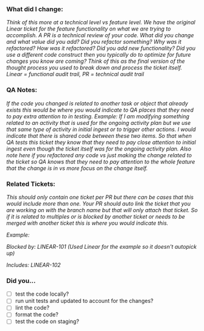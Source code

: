 ### What did I change:
_Think of this more at a technical level vs feature level. We have the original Linear ticket for the feature functionality on what we are trying to accomplish. A PR is a technical review of your code. What did you change and what value did you add? Did you refactor something? Why was it refactored? How was it refactored? Did you add new functionality? Did you use a different code construct then you typically do to optimize for future changes you know are coming? Think of this as the final version of the thought process you used to break down and process the ticket itself.
Linear = functional audit trail, PR = technical audit trail_
 
### QA Notes:
_If the code you changed is related to another task or object that already exists this would be where you would indicate to QA places that they need to pay extra attention to in testing. Example: If I am modifying something related to an activity that is used  for the ongoing activity plan but we use that same type of activity in initial ingest or to trigger other actions. I would indicate that there is shared code between these two items. So that when QA tests this ticket they know that they need to pay close attention to initial ingest even though the ticket itself was for the ongoing activity plan.
  Also note here if you refactored any code vs just making the change related to the ticket so QA knows that they need to pay attention to the whole feature that the change is in vs more focus on the change itself._

### Related Tickets:
_This should only contain one ticket per PR but there can be cases that this would include more than one. Your PR should auto link the ticket that you are working on with the branch name but that will only attach that ticket. So if it is related to multiples or is blocked by another ticket or needs to be merged with another ticket this is where you would indicate this._

_Example:_
  
  _Blocked by: LINEAR-101 (Used Linear for the example so it doesn't autopick up)_
  
  _Includes: LINEAR-102_

### Did you...
- [ ] test the code locally?
- [ ] run unit tests and updated to account for the changes?
- [ ] lint the code?
- [ ] format the code?
- [ ] test the code on staging?
